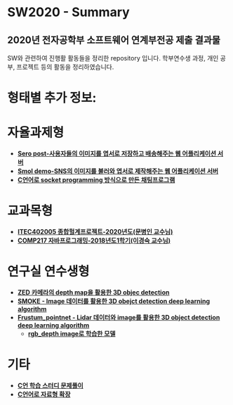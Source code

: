 # SW2020 - Summary

## 2020년 전자공학부 소프트웨어 연계부전공 제출 결과물 
  
SW와 관련하여 진행활 활동들을 정리한 repository 입니다.
학부연수생 과정, 개인 공부, 프로젝트 등의 활동을 정리하였습니다.

# 형태별 추가 정보:


# 자율과제형
- **[Sero post-사용자들의 이미지를 엽서로 저장하고 배송해주는 웹 어플리케이션 서버](https://github.com/Heedeok/sero_post)**
- **[Smol demo-SNS의 이미지를 불러와 엽서로 제작해주는 웹 어플리케이션 서버](https://github.com/Heedeok/smol_beta_server)**
- **[C언어로 socket programming 방식으로 만든 채팅프로그램](https://github.com/Heedeok/chat)**

# 교과목형
- **[ITEC402005 종합헐계프로젝트-2020년도(문병인 교수님)](https://github.com/Heedeok/airmate)**
- **[COMP217 자바프로그래밍-2018년도1학기(이경숙 교수님)](https://github.com/Heedeok/calender)**

# 연구실 연수생형
- **[ZED 카메라의 depth map을 활용한 3D objec detection](https://github.com/Heedeok/3dod_zedm)**
- **[SMOKE - Image 데이터를 활용한 3D obejct detection deep learning algorithm](https://github.com/Heedeok/smoke)**
- **[Frustum_pointnet - Lidar 데이터와 image를 활용한 3D object detection deep learning algorithm](https://github.com/Heedeok/frustum-pointnets)**
  - **[rgb_depth image로 학습한 모델](https://github.com/Heedeok/frustum-pointnets-rgbd)**

# 기타
- **[C언 학습 스터디 문제풀이](https://github.com/Heedeok/problem)**
- **[C언어로 자료형 확장](https://github.com/Heedeok/256integer)**
